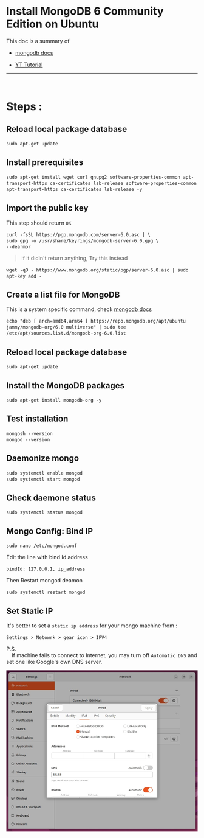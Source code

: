 # Install MongoDB 6 Community Edition on Ubuntu

This doc is a summary of

- [mongodb docs](https://www.mongodb.com/docs/manual/tutorial/install-mongodb-on-ubuntu/)

- [YT Tutorial](https://www.youtube.com/watch?v=rdCk3YzW5os)


---
<br>

# Steps : 
## Reload local package database 
    
    sudo apt-get update

## Install prerequisites

    sudo apt-get install wget curl gnupg2 software-properties-common apt-transport-https ca-certificates lsb-release software-properties-common apt-transport-https ca-certificates lsb-release -y

## Import the public key
This step should return `OK` 

    curl -fsSL https://pgp.mongodb.com/server-6.0.asc | \
    sudo gpg -o /usr/share/keyrings/mongodb-server-6.0.gpg \
    --dearmor

> If it didin't return anything, Try this instead 

    wget -qO - https://www.mongodb.org/static/pgp/server-6.0.asc | sudo apt-key add -    


## Create a list file for MongoDB
This is a system specific command, check [mongodb docs](https://www.mongodb.com/docs/manual/tutorial/install-mongodb-on-ubuntu/#create-a-list-file-for-mongodb)

    echo "deb [ arch=amd64,arm64 ] https://repo.mongodb.org/apt/ubuntu jammy/mongodb-org/6.0 multiverse" | sudo tee /etc/apt/sources.list.d/mongodb-org-6.0.list 

## Reload local package database

    sudo apt-get update

## Install the MongoDB packages

    sudo apt-get install mongodb-org -y

## Test installation 

    mongosh --version 
    mongod --version

## Daemonize mongo

    sudo systemctl enable mongod
    sudo systemctl start mongod

## Check daemone status 

    sudo systemctl status mongod

## Mongo Config: Bind IP 
    sudo nano /etc/mongod.conf 

Edit the line with bind Id address 

    bindId: 127.0.0.1, ip_address

Then Restart mongod deamon

    sudo systemctl restart mongod

## Set Static IP
It's better to set a `static ip address` for your mongo machine from :

    Settings > Netowrk > gear icon > IPV4 

P.S. <br>
&emsp;If machine fails to connect to Internet, you may turn off `Automatic DNS` and set one like Google's own DNS server.

![Shared Config Folder](../images/mongodb-ubuntu_01.jpg)

